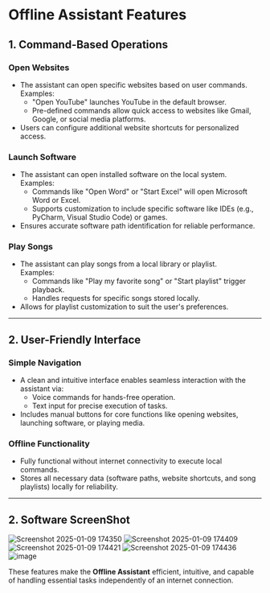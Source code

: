 # Offline Assistant Features

## 1. Command-Based Operations
### Open Websites
- The assistant can open specific websites based on user commands.  
  Examples:
  - "Open YouTube" launches YouTube in the default browser.
  - Pre-defined commands allow quick access to websites like Gmail, Google, or social media platforms.
- Users can configure additional website shortcuts for personalized access.

### Launch Software
- The assistant can open installed software on the local system.  
  Examples:
  - Commands like "Open Word" or "Start Excel" will open Microsoft Word or Excel.
  - Supports customization to include specific software like IDEs (e.g., PyCharm, Visual Studio Code) or games.
- Ensures accurate software path identification for reliable performance.

### Play Songs
- The assistant can play songs from a local library or playlist.  
  Examples:
  - Commands like "Play my favorite song" or "Start playlist" trigger playback.
  - Handles requests for specific songs stored locally.
- Allows for playlist customization to suit the user's preferences.

---

## 2. User-Friendly Interface
### Simple Navigation
- A clean and intuitive interface enables seamless interaction with the assistant via:
  - Voice commands for hands-free operation.
  - Text input for precise execution of tasks.
- Includes manual buttons for core functions like opening websites, launching software, or playing media.

### Offline Functionality
- Fully functional without internet connectivity to execute local commands.
- Stores all necessary data (software paths, website shortcuts, and song playlists) locally for reliability.

---

## 2. Software ScreenShot

![Screenshot 2025-01-09 174350](https://github.com/user-attachments/assets/6fe5acfd-d443-406b-b9f5-d3187c5aec37)
![Screenshot 2025-01-09 174409](https://github.com/user-attachments/assets/8fd250e3-2499-4474-a6c7-08d0a551ab3d)
![Screenshot 2025-01-09 174421](https://github.com/user-attachments/assets/240555ec-743c-4c05-af52-138709f66310)
![Screenshot 2025-01-09 174436](https://github.com/user-attachments/assets/624a1518-dc31-43c0-b2c2-215910b0eeb5)
![image](https://github.com/user-attachments/assets/77f3ac37-d156-4e7d-9bbd-a434a3179f60)

These features make the **Offline Assistant** efficient, intuitive, and capable of handling essential tasks independently of an internet connection.
